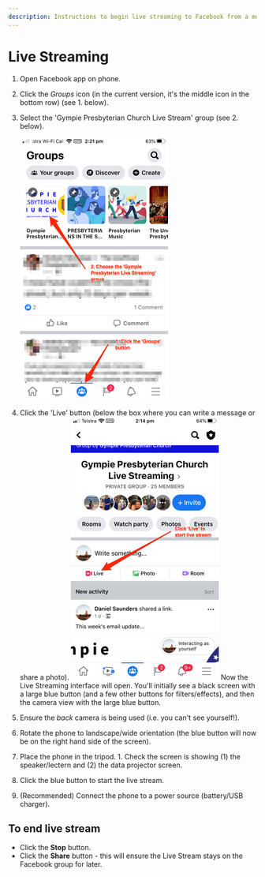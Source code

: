 ```yaml
---
description: Instructions to begin live streaming to Facebook from a mobile phone.
---
```


# Live Streaming

1. Open Facebook app on phone.
2. Click the _Groups_ icon \(in the current version, it's the middle icon in the bottom row\) \(see 1. below\).
3. Select the 'Gympie Presbyterian Church Live Stream' group \(see 2. below\).

   ![](../.gitbook/assets/live-stream-group.png)

4. Click the 'Live' button \(below the box where you can write a message or share a photo\). ![](../.gitbook/assets/live-stream-start.png) Now the Live Streaming interface will open. You'll initially see a black screen with a large blue button \(and a few other buttons for filters/effects\), and then the camera view with the large blue button.
5. Ensure the _back_ camera is being used \(i.e. you can't see yourself!\).
6. Rotate the phone to landscape/wide orientation \(the blue button will now be on the right hand side of the screen\). 
7. Place the phone in the tripod. 1. Check the screen is showing \(1\) the speaker/lectern and \(2\) the data projector screen.
8. Click the blue button to start the live stream.
9. \(Recommended\) Connect the phone to a power source \(battery/USB charger\).

## To end live stream

* Click the **Stop** button.
* Click the **Share** button - this will ensure the Live Stream stays on the Facebook group for later.

